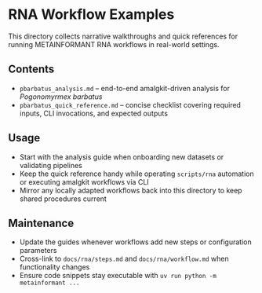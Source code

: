 # RNA Workflow Examples

This directory collects narrative walkthroughs and quick references for running METAINFORMANT RNA workflows in real-world settings.

## Contents
- `pbarbatus_analysis.md` – end-to-end amalgkit-driven analysis for *Pogonomyrmex barbatus*
- `pbarbatus_quick_reference.md` – concise checklist covering required inputs, CLI invocations, and expected outputs

## Usage
- Start with the analysis guide when onboarding new datasets or validating pipelines
- Keep the quick reference handy while operating `scripts/rna` automation or executing amalgkit workflows via CLI
- Mirror any locally adapted workflows back into this directory to keep shared procedures current

## Maintenance
- Update the guides whenever workflows add new steps or configuration parameters
- Cross-link to `docs/rna/steps.md` and `docs/rna/workflow.md` when functionality changes
- Ensure code snippets stay executable with `uv run python -m metainformant ...`

